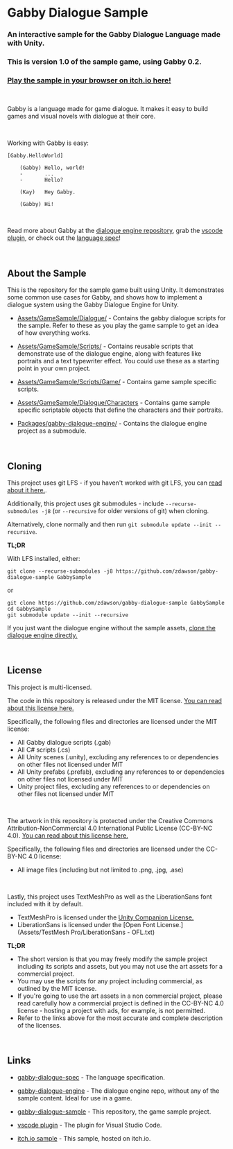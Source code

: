 # Gabby Dialogue Sample
### An interactive sample for the Gabby Dialogue Language made with Unity.
### **This is version 1.0 of the sample game, using Gabby 0.2.**
### [**Play the sample in your browser on itch.io here!**](https://potassium-k.itch.io/gabby)

<br>

Gabby is a language made for game dialogue. It makes it easy to build games and visual novels with dialogue at their core.

<br>

Working with Gabby is easy:

```
[Gabby.HelloWorld]

    (Gabby) Hello, world!
    -       ...
    -       Hello?

    (Kay)   Hey Gabby.

    (Gabby) Hi!
```
<br>

Read more about Gabby at the [dialogue engine repository](https://github.com/zdawson/gabby-dialogue-engine), grab the [vscode plugin](https://marketplace.visualstudio.com/vscode), or check out the [language spec](https://github.com/zdawson/gabby)!

<br>

## About the Sample

This is the repository for the sample game built using Unity. It demonstrates some common use cases for Gabby, and shows how to implement a dialogue system using the Gabby Dialogue Engine for Unity.

- [Assets/GameSample/Dialogue/](Assets/GameSample/Dialogue/) - Contains the gabby dialogue scripts for the sample. Refer to these as you play the game sample to get an idea of how everything works.

- [Assets/GameSample/Scripts/](Assets/GameSample/Scripts/) - Contains reusable scripts that demonstrate use of the dialogue engine, along with features like portraits and a text typewriter effect. You could use these as a starting point in your own project.

- [Assets/GameSample/Scripts/Game/](Assets/GameSample/Scripts/Game/) - Contains game sample specific scripts.

- [Assets/GameSample/Dialogue/Characters](Assets/GameSample/Dialogue/Characters) - Contains game sample specific scriptable objects that define the characters and their portraits.

- [Packages/gabby-dialogue-engine/](Packages/) - Contains the dialogue engine project as a submodule.

<br>

## Cloning

This project uses git LFS - if you haven't worked with git LFS, you can [read about it here.](http://arfc.github.io/manual/guides/git-lfs).

Additionally, this project uses git submodules - include `--recurse-submodules -j8` (or `--recursive` for older versions of git) when cloning.

Alternatively, clone normally and then run `git submodule update --init --recursive`.

**TL;DR**

With LFS installed, either:
```
git clone --recurse-submodules -j8 https://github.com/zdawson/gabby-dialogue-sample GabbySample
```
or
```
git clone https://github.com/zdawson/gabby-dialogue-sample GabbySample
cd GabbySample
git submodule update --init --recursive
```

If you just want the dialogue engine without the sample assets, [clone the dialogue engine directly.](https://github.com/zdawson/gabby-dialogue-engine)

<br>

## License

This project is multi-licensed.

The code in this repository is released under the MIT license. [You can read about this license here.](https://choosealicense.com/licenses/mit/)

Specifically, the following files and directories are licensed under the MIT license:
- All Gabby dialogue scripts (.gab)
- All C# scripts (.cs)
- All Unity scenes (.unity), excluding any references to or dependencies on other files not licensed under MIT
- All Unity prefabs (.prefab), excluding any references to or dependencies on other files not licensed under MIT
- Unity project files, excluding any references to or dependencies on other files not licensed under MIT

<br>

The artwork in this repository is protected under the Creative Commons Attribution-NonCommercial 4.0 International Public License (CC-BY-NC 4.0). [You can read about this license here.](https://creativecommons.org/licenses/by-nc/4.0/legalcode)

Specifically, the following files and directories are licensed under the CC-BY-NC 4.0 license:
- All image files (including but not limited to .png, .jpg, .ase)

<br>

Lastly, this project uses TextMeshPro as well as the LiberationSans font included with it by default.
- TextMeshPro is licensed under the [Unity Companion License.](https://unity3d.com/legal/licenses/Unity_Companion_License)
- LiberationSans is licensed under the [Open Font License.](Assets/TestMesh Pro/LiberationSans - OFL.txt)

**TL;DR**

- The short version is that you may freely modify the sample project including its scripts and assets, but you may not use the art assets for a commercial project.
- You may use the scripts for any project including commercial, as outlined by the MIT license.
- If you're going to use the art assets in a non commercial project, please read carefully how a commercial project is defined in the CC-BY-NC 4.0 license - hosting a project with ads, for example, is not permitted.
- Refer to the links above for the most accurate and complete description of the licenses.

<br>

## Links

- [gabby-dialogue-spec](https://github.com/zdawson/gabby) - The language specification.

- [gabby-dialogue-engine](https://github.com/zdawson/gabby-dialogue-engine) - The dialogue engine repo, without any of the sample content. Ideal for use in a game.

- [gabby-dialogue-sample](https://github.com/zdawson/gabby-dialogue-sample) - This repository, the game sample project.

- [vscode plugin](https://marketplace.visualstudio.com/vscode) - The plugin for Visual Studio Code.

- [itch.io sample](https://potassium-k.itch.io/gabby) - This sample, hosted on itch.io.
